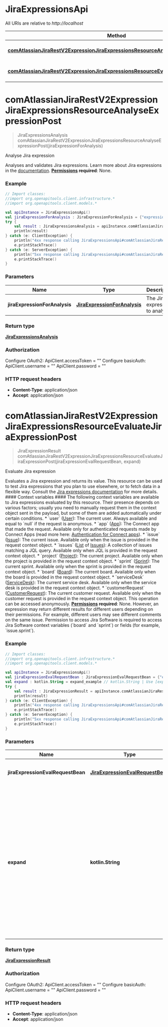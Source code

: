 # JiraExpressionsApi

All URIs are relative to *http://localhost*

Method | HTTP request | Description
------------- | ------------- | -------------
[**comAtlassianJiraRestV2ExpressionJiraExpressionsResourceAnalyseExpressionPost**](JiraExpressionsApi.md#comAtlassianJiraRestV2ExpressionJiraExpressionsResourceAnalyseExpressionPost) | **POST** /rest/api/3/expression/analyse | Analyse Jira expression
[**comAtlassianJiraRestV2ExpressionJiraExpressionsResourceEvaluateJiraExpressionPost**](JiraExpressionsApi.md#comAtlassianJiraRestV2ExpressionJiraExpressionsResourceEvaluateJiraExpressionPost) | **POST** /rest/api/3/expression/eval | Evaluate Jira expression


<a name="comAtlassianJiraRestV2ExpressionJiraExpressionsResourceAnalyseExpressionPost"></a>
# **comAtlassianJiraRestV2ExpressionJiraExpressionsResourceAnalyseExpressionPost**
> JiraExpressionsAnalysis comAtlassianJiraRestV2ExpressionJiraExpressionsResourceAnalyseExpressionPost(jiraExpressionForAnalysis)

Analyse Jira expression

Analyses and validates Jira expressions.  Learn more about Jira expressions in the [documentation](https://developer.atlassian.com/cloud/jira/platform/jira-expressions/).  **[Permissions](#permissions) required**: None.

### Example
```kotlin
// Import classes:
//import org.openapitools.client.infrastructure.*
//import org.openapitools.client.models.*

val apiInstance = JiraExpressionsApi()
val jiraExpressionForAnalysis : JiraExpressionForAnalysis = {"expressions":["a -> 1"]} // JiraExpressionForAnalysis | The Jira expressions to analyse.
try {
    val result : JiraExpressionsAnalysis = apiInstance.comAtlassianJiraRestV2ExpressionJiraExpressionsResourceAnalyseExpressionPost(jiraExpressionForAnalysis)
    println(result)
} catch (e: ClientException) {
    println("4xx response calling JiraExpressionsApi#comAtlassianJiraRestV2ExpressionJiraExpressionsResourceAnalyseExpressionPost")
    e.printStackTrace()
} catch (e: ServerException) {
    println("5xx response calling JiraExpressionsApi#comAtlassianJiraRestV2ExpressionJiraExpressionsResourceAnalyseExpressionPost")
    e.printStackTrace()
}
```

### Parameters

Name | Type | Description  | Notes
------------- | ------------- | ------------- | -------------
 **jiraExpressionForAnalysis** | [**JiraExpressionForAnalysis**](JiraExpressionForAnalysis.md)| The Jira expressions to analyse. |

### Return type

[**JiraExpressionsAnalysis**](JiraExpressionsAnalysis.md)

### Authorization


Configure OAuth2:
    ApiClient.accessToken = ""
Configure basicAuth:
    ApiClient.username = ""
    ApiClient.password = ""

### HTTP request headers

 - **Content-Type**: application/json
 - **Accept**: application/json

<a name="comAtlassianJiraRestV2ExpressionJiraExpressionsResourceEvaluateJiraExpressionPost"></a>
# **comAtlassianJiraRestV2ExpressionJiraExpressionsResourceEvaluateJiraExpressionPost**
> JiraExpressionResult comAtlassianJiraRestV2ExpressionJiraExpressionsResourceEvaluateJiraExpressionPost(jiraExpressionEvalRequestBean, expand)

Evaluate Jira expression

Evaluates a Jira expression and returns its value.  This resource can be used to test Jira expressions that you plan to use elsewhere, or to fetch data in a flexible way. Consult the [Jira expressions documentation](https://developer.atlassian.com/cloud/jira/platform/jira-expressions/) for more details.  #### Context variables ####  The following context variables are available to Jira expressions evaluated by this resource. Their presence depends on various factors; usually you need to manually request them in the context object sent in the payload, but some of them are added automatically under certain conditions.   *  &#x60;user&#x60; ([User](https://developer.atlassian.com/cloud/jira/platform/jira-expressions-type-reference#user)): The current user. Always available and equal to &#x60;null&#x60; if the request is anonymous.  *  &#x60;app&#x60; ([App](https://developer.atlassian.com/cloud/jira/platform/jira-expressions-type-reference#app)): The Connect app that made the request. Available only for authenticated requests made by Connect Apps (read more here: [Authentication for Connect apps](https://developer.atlassian.com/cloud/jira/platform/security-for-connect-apps/)).  *  &#x60;issue&#x60; ([Issue](https://developer.atlassian.com/cloud/jira/platform/jira-expressions-type-reference#issue)): The current issue. Available only when the issue is provided in the request context object.  *  &#x60;issues&#x60; ([List](https://developer.atlassian.com/cloud/jira/platform/jira-expressions-type-reference#list) of [Issues](https://developer.atlassian.com/cloud/jira/platform/jira-expressions-type-reference#issue)): A collection of issues matching a JQL query. Available only when JQL is provided in the request context object.  *  &#x60;project&#x60; ([Project](https://developer.atlassian.com/cloud/jira/platform/jira-expressions-type-reference#project)): The current project. Available only when the project is provided in the request context object.  *  &#x60;sprint&#x60; ([Sprint](https://developer.atlassian.com/cloud/jira/platform/jira-expressions-type-reference#sprint)): The current sprint. Available only when the sprint is provided in the request context object.  *  &#x60;board&#x60; ([Board](https://developer.atlassian.com/cloud/jira/platform/jira-expressions-type-reference#board)): The current board. Available only when the board is provided in the request context object.  *  &#x60;serviceDesk&#x60; ([ServiceDesk](https://developer.atlassian.com/cloud/jira/platform/jira-expressions-type-reference#servicedesk)): The current service desk. Available only when the service desk is provided in the request context object.  *  &#x60;customerRequest&#x60; ([CustomerRequest](https://developer.atlassian.com/cloud/jira/platform/jira-expressions-type-reference#customerrequest)): The current customer request. Available only when the customer request is provided in the request context object.  This operation can be accessed anonymously.  **[Permissions](#permissions) required**: None. However, an expression may return different results for different users depending on their permissions. For example, different users may see different comments on the same issue.   Permission to access Jira Software is required to access Jira Software context variables (&#x60;board&#x60; and &#x60;sprint&#x60;) or fields (for example, &#x60;issue.sprint&#x60;).

### Example
```kotlin
// Import classes:
//import org.openapitools.client.infrastructure.*
//import org.openapitools.client.models.*

val apiInstance = JiraExpressionsApi()
val jiraExpressionEvalRequestBean : JiraExpressionEvalRequestBean = {"expression":"{ key: issue.key, type: issue.issueType.name, links: issue.links.map(link => link.linkedIssue.id) }","context":{"issue":{"key":"ACJIRA-1470"},"sprint":10001,"project":{"key":"ACJIRA"},"serviceDesk":10023,"issues":{"jql":{"maxResults":100,"query":"project = HSP","startAt":0,"validation":"strict"}},"board":10100,"customerRequest":1450}} // JiraExpressionEvalRequestBean | The Jira expression and the evaluation context.
val expand : kotlin.String = expand_example // kotlin.String | Use [expand](#expansion) to include additional information in the response. This parameter accepts `meta.complexity` that returns information about the expression complexity. For example, the number of expensive operations used by the expression and how close the expression is to reaching the [complexity limit](https://developer.atlassian.com/cloud/jira/platform/jira-expressions/#restrictions). Useful when designing and debugging your expressions.
try {
    val result : JiraExpressionResult = apiInstance.comAtlassianJiraRestV2ExpressionJiraExpressionsResourceEvaluateJiraExpressionPost(jiraExpressionEvalRequestBean, expand)
    println(result)
} catch (e: ClientException) {
    println("4xx response calling JiraExpressionsApi#comAtlassianJiraRestV2ExpressionJiraExpressionsResourceEvaluateJiraExpressionPost")
    e.printStackTrace()
} catch (e: ServerException) {
    println("5xx response calling JiraExpressionsApi#comAtlassianJiraRestV2ExpressionJiraExpressionsResourceEvaluateJiraExpressionPost")
    e.printStackTrace()
}
```

### Parameters

Name | Type | Description  | Notes
------------- | ------------- | ------------- | -------------
 **jiraExpressionEvalRequestBean** | [**JiraExpressionEvalRequestBean**](JiraExpressionEvalRequestBean.md)| The Jira expression and the evaluation context. |
 **expand** | **kotlin.String**| Use [expand](#expansion) to include additional information in the response. This parameter accepts &#x60;meta.complexity&#x60; that returns information about the expression complexity. For example, the number of expensive operations used by the expression and how close the expression is to reaching the [complexity limit](https://developer.atlassian.com/cloud/jira/platform/jira-expressions/#restrictions). Useful when designing and debugging your expressions. | [optional]

### Return type

[**JiraExpressionResult**](JiraExpressionResult.md)

### Authorization


Configure OAuth2:
    ApiClient.accessToken = ""
Configure basicAuth:
    ApiClient.username = ""
    ApiClient.password = ""

### HTTP request headers

 - **Content-Type**: application/json
 - **Accept**: application/json

